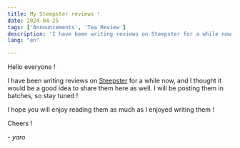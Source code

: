```yaml
---
title: My Steepster reviews !
date: 2024-04-25
tags: ['Announcements', 'Tea Review']
description: 'I have been writing reviews on Steepster for a while now, and I thought it would be a good idea to share them here as well. I will be posting them in batches, so stay tuned !'
lang: "en"

---
```


Hello everyone !

I have been writing reviews on [Steepster](https://steepster.com/Yaroster) for a while now, and I thought it would be a good idea to share them here as well. I will be posting them in batches, so stay tuned !

I hope you will enjoy reading them as much as I enjoyed writing them !

Cheers !

 *- yaro*
